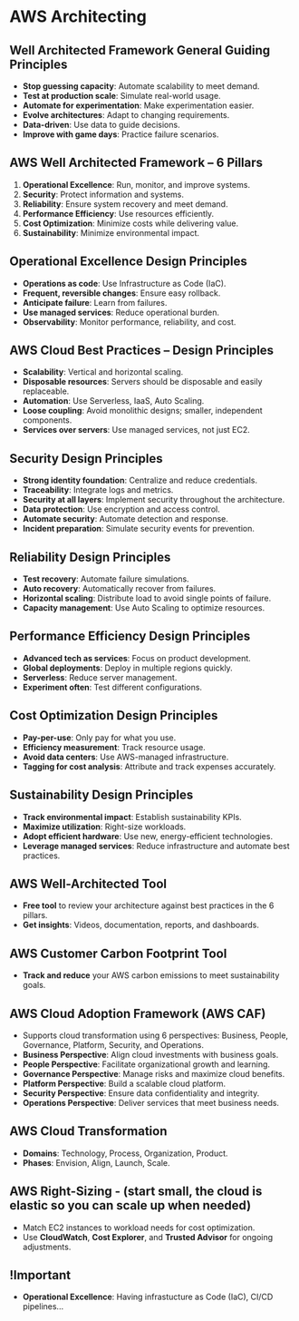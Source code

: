 # AWS Architecting

## Well Architected Framework General Guiding Principles

- **Stop guessing capacity**: Automate scalability to meet demand.
- **Test at production scale**: Simulate real-world usage.
- **Automate for experimentation**: Make experimentation easier.
- **Evolve architectures**: Adapt to changing requirements.
- **Data-driven**: Use data to guide decisions.
- **Improve with game days**: Practice failure scenarios.

## AWS Well Architected Framework – 6 Pillars

1. **Operational Excellence**: Run, monitor, and improve systems.
2. **Security**: Protect information and systems.
3. **Reliability**: Ensure system recovery and meet demand.
4. **Performance Efficiency**: Use resources efficiently.
5. **Cost Optimization**: Minimize costs while delivering value.
6. **Sustainability**: Minimize environmental impact.

## Operational Excellence Design Principles

- **Operations as code**: Use Infrastructure as Code (IaC).
- **Frequent, reversible changes**: Ensure easy rollback.
- **Anticipate failure**: Learn from failures.
- **Use managed services**: Reduce operational burden.
- **Observability**: Monitor performance, reliability, and cost.

## AWS Cloud Best Practices – Design Principles

- **Scalability**: Vertical and horizontal scaling.
- **Disposable resources**: Servers should be disposable and easily replaceable.
- **Automation**: Use Serverless, IaaS, Auto Scaling.
- **Loose coupling**: Avoid monolithic designs; smaller, independent components.
- **Services over servers**: Use managed services, not just EC2.

## Security Design Principles

- **Strong identity foundation**: Centralize and reduce credentials.
- **Traceability**: Integrate logs and metrics.
- **Security at all layers**: Implement security throughout the architecture.
- **Data protection**: Use encryption and access control.
- **Automate security**: Automate detection and response.
- **Incident preparation**: Simulate security events for prevention.

## Reliability Design Principles

- **Test recovery**: Automate failure simulations.
- **Auto recovery**: Automatically recover from failures.
- **Horizontal scaling**: Distribute load to avoid single points of failure.
- **Capacity management**: Use Auto Scaling to optimize resources.

## Performance Efficiency Design Principles

- **Advanced tech as services**: Focus on product development.
- **Global deployments**: Deploy in multiple regions quickly.
- **Serverless**: Reduce server management.
- **Experiment often**: Test different configurations.

## Cost Optimization Design Principles

- **Pay-per-use**: Only pay for what you use.
- **Efficiency measurement**: Track resource usage.
- **Avoid data centers**: Use AWS-managed infrastructure.
- **Tagging for cost analysis**: Attribute and track expenses accurately.

## Sustainability Design Principles

- **Track environmental impact**: Establish sustainability KPIs.
- **Maximize utilization**: Right-size workloads.
- **Adopt efficient hardware**: Use new, energy-efficient technologies.
- **Leverage managed services**: Reduce infrastructure and automate best practices.

## AWS Well-Architected Tool

- **Free tool** to review your architecture against best practices in the 6 pillars.
- **Get insights**: Videos, documentation, reports, and dashboards.

## AWS Customer Carbon Footprint Tool

- **Track and reduce** your AWS carbon emissions to meet sustainability goals.

## AWS Cloud Adoption Framework (AWS CAF)

- Supports cloud transformation using 6 perspectives: Business, People, Governance, Platform, Security, and Operations.
- **Business Perspective**: Align cloud investments with business goals.
- **People Perspective**: Facilitate organizational growth and learning.
- **Governance Perspective**: Manage risks and maximize cloud benefits.
- **Platform Perspective**: Build a scalable cloud platform.
- **Security Perspective**: Ensure data confidentiality and integrity.
- **Operations Perspective**: Deliver services that meet business needs.

## AWS Cloud Transformation

- **Domains**: Technology, Process, Organization, Product.
- **Phases**: Envision, Align, Launch, Scale.

## AWS Right-Sizing - (start small, the cloud is elastic so you can scale up when needed)

- Match EC2 instances to workload needs for cost optimization.
- Use **CloudWatch**, **Cost Explorer**, and **Trusted Advisor** for ongoing adjustments.

## !Important
- **Operational Excellence**: Having infrastucture as Code (IaC), CI/CD pipelines...